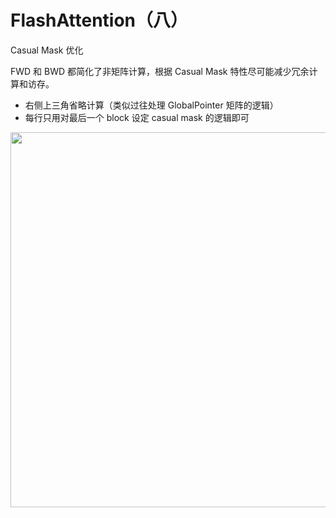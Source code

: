 # FlashAttention（八）
Casual Mask 优化

FWD 和 BWD 都简化了非矩阵计算，根据 Casual Mask 特性尽可能减少冗余计算和访存。
* 右侧上三角省略计算（类似过往处理 GlobalPointer 矩阵的逻辑）
* 每行只用对最后一个 block 设定 casual mask 的逻辑即可

<div style="text-align: center"><img src="https://pic3.zhimg.com/v2-d9c51a069f07349ffa0db8e1c0414084_1440w.jpg" width="600px" style="display: inline;"/></div>
